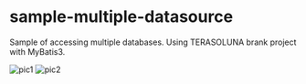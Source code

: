 # sample-multiple-datasource

Sample of accessing multiple databases.
Using TERASOLUNA brank project with MyBatis3.

![pic1](/yoshikawaa/sample-applications/sample-multiple-datasource/doc/pic1.jpg "pic1")
![pic2](/yoshikawaa/sample-applications/sample-multiple-datasource/doc/pic2.jpg "pic2")
